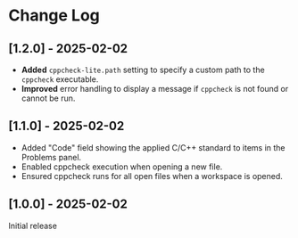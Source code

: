 # Change Log

## [1.2.0] - 2025-02-02
- **Added** `cppcheck-lite.path` setting to specify a custom path to the `cppcheck` executable.
- **Improved** error handling to display a message if `cppcheck` is not found or cannot be run.  

## [1.1.0] - 2025-02-02
- Added "Code" field showing the applied C/C++ standard to items in the Problems panel.
- Enabled cppcheck execution when opening a new file.
- Ensured cppcheck runs for all open files when a workspace is opened.

## [1.0.0] - 2025-02-02
Initial release
